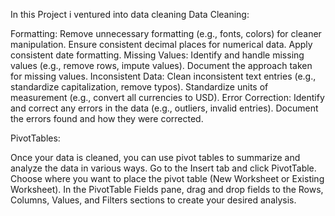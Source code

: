 In this Project i ventured into data cleaning 
Data Cleaning:

Formatting:
Remove unnecessary formatting (e.g., fonts, colors) for cleaner manipulation.
Ensure consistent decimal places for numerical data.
Apply consistent date formatting.
Missing Values:
Identify and handle missing values (e.g., remove rows, impute values).
Document the approach taken for missing values.
Inconsistent Data:
Clean inconsistent text entries (e.g., standardize capitalization, remove typos).
Standardize units of measurement (e.g., convert all currencies to USD).
Error Correction:
Identify and correct any errors in the data (e.g., outliers, invalid entries).
Document the errors found and how they were corrected.

PivotTables:

Once your data is cleaned, you can use pivot tables to summarize and analyze the data in various ways.
Go to the Insert tab and click PivotTable.
Choose where you want to place the pivot table (New Worksheet or Existing Worksheet).
In the PivotTable Fields pane, drag and drop fields to the Rows, Columns, Values, and Filters sections to create your desired analysis.
